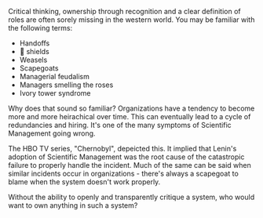 Critical thinking, ownership through recognition and a clear definition of roles are often sorely missing in the western world. You may be familiar with the following terms:

- Handoffs
- 💩 shields
- Weasels
- Scapegoats
- Managerial feudalism
- Managers smelling the roses
- Ivory tower syndrome

Why does that sound so familiar? Organizations have a tendency to become more and more heirachical over time. This can eventually lead to a cycle of redundancies and hiring. It's one of the many symptoms of Scientific Management going wrong.

The HBO TV series, "Chernobyl", depeicted this. It implied that Lenin's adoption of Scientific Management was the root cause of the catastropic failure to properly handle the incident. Much of the same can be said when similar incidents occur in organizations - there's always a scapegoat to blame when the system doesn't work properly.

Without the ability to openly and transparently critique a system, who would want to own anything in such a system?
